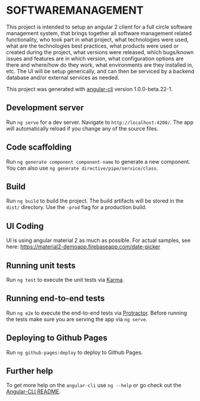 # SOFTWAREMANAGEMENT

This project is intended to setup an angular 2 client for a full circle software management system, that brings together all software management related functionality, who took part in what project, what technologies were used, what are the technologies best practices, what products were used or created during the project, what versions were released, which bugs/known issues and features are in which version, what configuration options are there and where/how do they work, what environments are they installed in, etc. The UI will be setup generically, and can then be serviced by a backend database and/or external services as needed. 

This project was generated with [angular-cli](https://github.com/angular/angular-cli) version 1.0.0-beta.22-1.

## Development server
Run `ng serve` for a dev server. Navigate to `http://localhost:4200/`. The app will automatically reload if you change any of the source files.

## Code scaffolding

Run `ng generate component component-name` to generate a new component. You can also use `ng generate directive/pipe/service/class`.

## Build

Run `ng build` to build the project. The build artifacts will be stored in the `dist/` directory. Use the `-prod` flag for a production build.

## UI Coding
UI is using angular material 2 as much as possible. For actual samples, see here:
https://material2-demoapp.firebaseapp.com/date-picker

## Running unit tests

Run `ng test` to execute the unit tests via [Karma](https://karma-runner.github.io).

## Running end-to-end tests

Run `ng e2e` to execute the end-to-end tests via [Protractor](http://www.protractortest.org/).
Before running the tests make sure you are serving the app via `ng serve`.

## Deploying to Github Pages

Run `ng github-pages:deploy` to deploy to Github Pages.

## Further help

To get more help on the `angular-cli` use `ng --help` or go check out the [Angular-CLI README](https://github.com/angular/angular-cli/blob/master/README.md).

